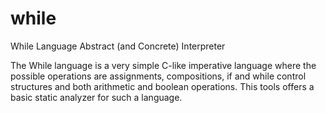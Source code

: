 while
=====

While Language Abstract (and Concrete) Interpreter

The While language is a very simple C-like imperative language where
the possible operations are assignments, compositions, if and while
control structures and both arithmetic and boolean operations. This
tools offers a basic static analyzer for such a language.
